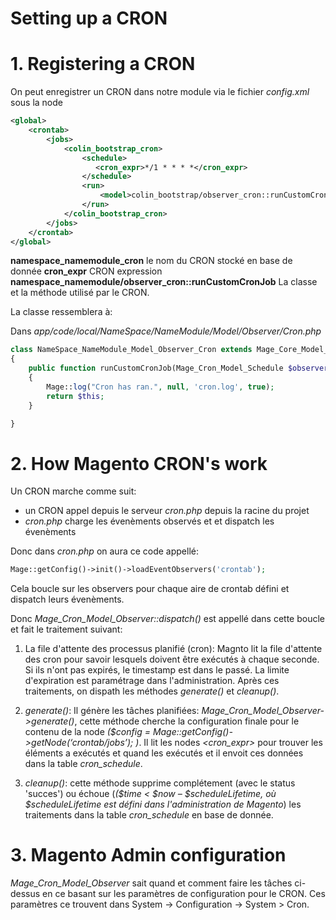 # Setting up a CRON


# 1. Registering a CRON

On peut enregistrer un CRON dans notre module via le fichier *config.xml* sous la node <global>

```xml
<global>
    <crontab>
        <jobs>
            <colin_bootstrap_cron>
                <schedule>
                   <cron_expr>*/1 * * * *</cron_expr>
                </schedule>
                <run>
                    <model>colin_bootstrap/observer_cron::runCustomCronJob</model>
                </run>
            </colin_bootstrap_cron>
        </jobs>
    </crontab>
</global>
```

**namespace_namemodule_cron** le nom du CRON stocké en base de donnée
**cron_expr** CRON expression
**namespace_namemodule/observer_cron::runCustomCronJob** La classe et la méthode utilisé par le CRON.

La classe ressemblera à:

Dans *app/code/local/NameSpace/NameModule/Model/Observer/Cron.php*

```php
class NameSpace_NameModule_Model_Observer_Cron extends Mage_Core_Model_Abstract
{
    public function runCustomCronJob(Mage_Cron_Model_Schedule $observer)
    {
        Mage::log("Cron has ran.", null, 'cron.log', true);
        return $this;
    }

}
```


# 2. How Magento CRON's work

Un CRON marche comme suit:
* un CRON appel depuis le serveur *cron.php* depuis la racine du projet
* *cron.php* charge les évenèments observés et et dispatch les évenèments

Donc dans *cron.php* on aura ce code appellé:

```php
Mage::getConfig()->init()->loadEventObservers('crontab');
```
Cela boucle sur les observers pour chaque aire de crontab défini et dispatch leurs évenèments.

Donc *Mage_Cron_Model_Observer::dispatch()* est appellé dans cette boucle et fait le traitement suivant:

1. La file d'attente des processus planifié (cron): Magnto lit la file d'attente des cron pour savoir lesquels doivent être exécutés à chaque seconde. Si ils n'ont pas expirés, le timestamp est dans le passé. La limite d'expiration est paramétrage dans l'administration. Après ces traitements, on dispath les méthodes *generate()* et *cleanup()*.

2. *generate()*: Il génère les tâches planifiées: *Mage_Cron_Model_Observer->generate()*, cette méthode cherche la configuration finale pour le contenu de la node *<crontab>* *($config = Mage::getConfig()->getNode(‘crontab/jobs’); )*. Il lit les nodes *<schedule><cron_expr>* pour trouver les éléments a exécutés et quand les exécutés et il envoit ces données dans la table *cron_schedule*.

3. *cleanup()*: cette méthode supprime complétement (avec le status 'succes') ou échoue (*($time < $now – $scheduleLifetime, où $scheduleLifetime est défini dans l'administration de Magento*) les traitements dans la table *cron_schedule* en base de donnée.


# 3. Magento Admin configuration

*Mage_Cron_Model_Observer* sait quand et comment faire les tâches ci-dessus en ce basant sur les paramètres de configuration pour le CRON. Ces paramètres ce trouvent dans System -> Configuration -> System > Cron.


